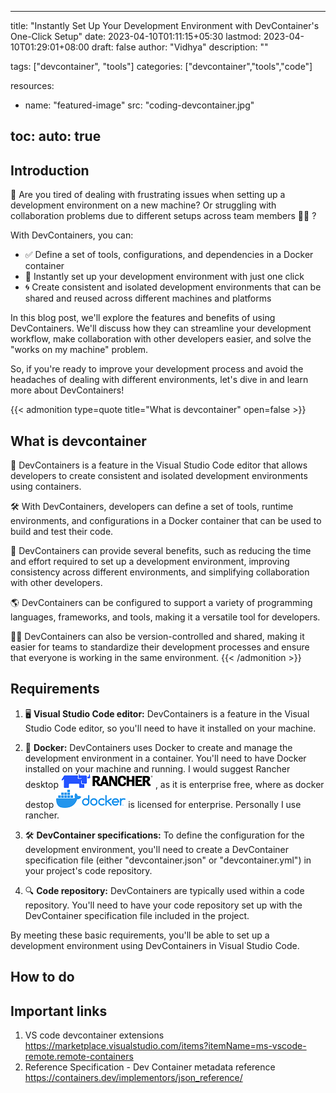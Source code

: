 
---
title: "Instantly Set Up Your Development Environment with DevContainer's One-Click Setup"
date: 2023-04-10T01:11:15+05:30
lastmod: 2023-04-10T01:29:01+08:00
draft: false
author: "Vidhya"
description: ""

tags: ["devcontainer", "tools"]
categories: ["devcontainer","tools","code"]

resources:
- name: "featured-image"
  src: "coding-devcontainer.jpg"

toc:
  auto: true  
---
## Introduction

👋 Are you tired of dealing with frustrating issues when setting up a development environment on a new machine? Or struggling with collaboration problems due to different setups across team members 👥👥 ?

With DevContainers, you can:

- ✅ Define a set of tools, configurations, and dependencies in a Docker container
- 🚀 Instantly set up your development environment with just one click
- 🌀 Create consistent and isolated development environments that can be shared and reused across different machines and platforms

In this blog post, we'll explore the features and benefits of using DevContainers. We'll discuss how they can streamline your development workflow, make collaboration with other developers easier, and solve the "works on my machine" problem.

So, if you're ready to improve your development process and avoid the headaches of dealing with different environments, let's dive in and learn more about DevContainers!

{{< admonition type=quote title="What is devcontainer" open=false >}}

## What is devcontainer

🐳 DevContainers is a feature in the Visual Studio Code editor that allows developers to create consistent and isolated development environments using containers.

🛠️ With DevContainers, developers can define a set of tools, runtime environments, and configurations in a Docker container that can be used to build and test their code.

🚀 DevContainers can provide several benefits, such as reducing the time and effort required to set up a development environment, improving consistency across different environments, and simplifying collaboration with other developers.

🌎 DevContainers can be configured to support a variety of programming languages, frameworks, and tools, making it a versatile tool for developers.

👨‍💻 DevContainers can also be version-controlled and shared, making it easier for teams to standardize their development processes and ensure that everyone is working in the same environment.
{{< /admonition >}}


## Requirements

1. 🖥️ **Visual Studio Code editor:** DevContainers is a feature in the Visual Studio Code editor, so you'll need to have it installed on your machine.

2. 🐳 **Docker:** DevContainers uses Docker to create and manage the development environment in a container. You'll need to have Docker installed on your machine and running. 
  I would suggest Rancher desktop ![Rancher desktop](rancher.png) , as it is enterprise free, where as docker destop ![Docker desktop](docker.png)  is licensed for enterprise. Personally I use rancher. 

3. 🛠️ **DevContainer specifications:** To define the configuration for the development environment, you'll need to create a DevContainer specification file (either "devcontainer.json" or "devcontainer.yml") in your project's code repository.

4. 🔍 **Code repository:** DevContainers are typically used within a code repository. You'll need to have your code repository set up with the DevContainer specification file included in the project.

By meeting these basic requirements, you'll be able to set up a development environment using DevContainers in Visual Studio Code.

## How to do 



## Important links

1. VS code devcontainer extensions
 https://marketplace.visualstudio.com/items?itemName=ms-vscode-remote.remote-containers
2. Reference Specification - Dev Container metadata reference
 https://containers.dev/implementors/json_reference/




